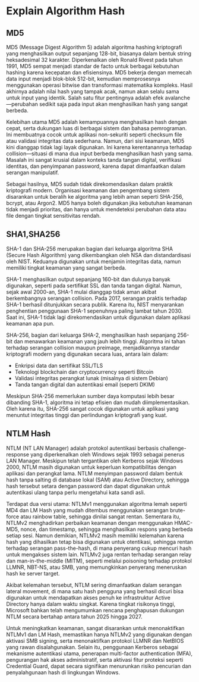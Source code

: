 # Explain Algorithm Hash
## MD5
MD5 (Message Digest Algorithm 5) adalah algoritma hashing kriptografi yang menghasilkan output sepanjang 128-bit, biasanya dalam bentuk string heksadesimal 32 karakter. Diperkenalkan oleh Ronald Rivest pada tahun 1991, MD5 sempat menjadi standar de facto untuk berbagai kebutuhan hashing karena kecepatan dan efisiensinya. MD5 bekerja dengan memecah data input menjadi blok-blok 512-bit, kemudian memprosesnya menggunakan operasi bitwise dan transformasi matematika kompleks. Hasil akhirnya adalah nilai hash yang tampak acak, namun akan selalu sama untuk input yang identik. Salah satu fitur pentingnya adalah efek avalanche—perubahan sedikit saja pada input akan menghasilkan hash yang sangat berbeda.

Kelebihan utama MD5 adalah kemampuannya menghasilkan hash dengan cepat, serta dukungan luas di berbagai sistem dan bahasa pemrograman. Ini membuatnya cocok untuk aplikasi non-sekuriti seperti checksum file atau validasi integritas data sederhana. Namun, dari sisi keamanan, MD5 kini dianggap tidak lagi layak digunakan. Ini karena kerentanannya terhadap collision—situasi di mana dua input berbeda menghasilkan hash yang sama. Masalah ini sangat krusial dalam konteks tanda tangan digital, verifikasi identitas, dan penyimpanan password, karena dapat dimanfaatkan dalam serangan manipulatif.

Sebagai hasilnya, MD5 sudah tidak direkomendasikan dalam praktik kriptografi modern. Organisasi keamanan dan pengembang sistem disarankan untuk beralih ke algoritma yang lebih aman seperti SHA-256, bcrypt, atau Argon2. MD5 hanya boleh digunakan jika kebutuhan keamanan tidak menjadi prioritas, dan hanya untuk mendeteksi perubahan data atau file dengan tingkat sensitivitas rendah.

## SHA1,SHA256
SHA-1 dan SHA-256 merupakan bagian dari keluarga algoritma SHA (Secure Hash Algorithm) yang dikembangkan oleh NSA dan distandardisasi oleh NIST. Keduanya digunakan untuk menjamin integritas data, namun memiliki tingkat keamanan yang sangat berbeda.

SHA-1 menghasilkan output sepanjang 160-bit dan dulunya banyak digunakan, seperti pada sertifikat SSL dan tanda tangan digital. Namun, sejak awal 2000-an, SHA-1 mulai dianggap tidak aman akibat berkembangnya serangan collision. Pada 2017, serangan praktis terhadap SHA-1 berhasil ditunjukkan secara publik. Karena itu, NIST menyarankan penghentian penggunaan SHA-1 sepenuhnya paling lambat tahun 2030. Saat ini, SHA-1 tidak lagi direkomendasikan untuk digunakan dalam aplikasi keamanan apa pun.

SHA-256, bagian dari keluarga SHA-2, menghasilkan hash sepanjang 256-bit dan menawarkan keamanan yang jauh lebih tinggi. Algoritma ini tahan terhadap serangan collision maupun preimage, menjadikannya standar kriptografi modern yang digunakan secara luas, antara lain dalam:
- Enkripsi data dan sertifikat SSL/TLS
- Teknologi blockchain dan cryptocurrency seperti Bitcoin
- Validasi integritas perangkat lunak (misalnya di sistem Debian)
- Tanda tangan digital dan autentikasi email (seperti DKIM)

Meskipun SHA-256 memerlukan sumber daya komputasi lebih besar dibanding SHA-1, algoritma ini tetap efisien dan mudah diimplementasikan. Oleh karena itu, SHA-256 sangat cocok digunakan untuk aplikasi yang menuntut integritas tinggi dan perlindungan kriptografi yang kuat.

## NTLM Hash
NTLM (NT LAN Manager) adalah protokol autentikasi berbasis challenge-response yang diperkenalkan oleh Windows sejak 1993 sebagai penerus LAN Manager. Meskipun telah tergantikan oleh Kerberos sejak Windows 2000, NTLM masih digunakan untuk keperluan kompatibilitas dengan aplikasi dan perangkat lama. NTLM menyimpan password dalam bentuk hash tanpa salting di database lokal (SAM) atau Active Directory, sehingga hash tersebut setara dengan password dan dapat digunakan untuk autentikasi ulang tanpa perlu mengetahui kata sandi asli.

Terdapat dua versi utama: NTLMv1 menggunakan algoritma lemah seperti MD4 dan LM Hash yang mudah ditembus menggunakan serangan brute-force atau rainbow table, sehingga dinilai sangat rentan. Sementara itu, NTLMv2 menghadirkan perbaikan keamanan dengan menggunakan HMAC-MD5, nonce, dan timestamp, sehingga menghasilkan respons yang berbeda setiap sesi. Namun demikian, NTLMv2 masih memiliki kelemahan karena hash yang dihasilkan tetap bisa digunakan untuk otentikasi, sehingga rentan terhadap serangan pass-the-hash, di mana penyerang cukup mencuri hash untuk mengakses sistem lain. NTLMv2 juga rentan terhadap serangan relay dan man-in-the-middle (MITM), seperti melalui poisoning terhadap protokol LLMNR, NBT-NS, atau SMB, yang memungkinkan penyerang meneruskan hash ke server target.

Akibat kelemahan tersebut, NTLM sering dimanfaatkan dalam serangan lateral movement, di mana satu hash pengguna yang berhasil dicuri bisa digunakan untuk mendapatkan akses penuh ke infrastruktur Active Directory hanya dalam waktu singkat. Karena tingkat risikonya tinggi, Microsoft bahkan telah mengumumkan rencana penghapusan dukungan NTLM secara bertahap antara tahun 2025 hingga 2027.

Untuk meningkatkan keamanan, sangat disarankan untuk menonaktifkan NTLMv1 dan LM Hash, memastikan hanya NTLMv2 yang digunakan dengan aktivasi SMB signing, serta menonaktifkan protokol LLMNR dan NetBIOS yang rawan disalahgunakan. Selain itu, penggunaan Kerberos sebagai mekanisme autentikasi utama, penerapan multi-factor authentication (MFA), pengurangan hak akses administratif, serta aktivasi fitur proteksi seperti Credential Guard, dapat secara signifikan menurunkan risiko pencurian dan penyalahgunaan hash di lingkungan Windows.